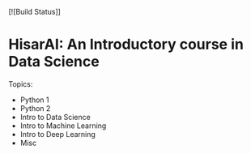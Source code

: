 [![Build Status]]

# HisarAI: An Introductory course in Data Science




Topics:
  - Python 1
  - Python 2
  - Intro to Data Science
  - Intro to Machine Learning
  - Intro to Deep Learning
  - Misc
